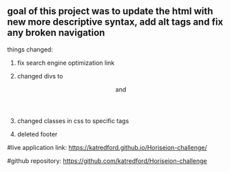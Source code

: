 ## goal of this project was to update the html with new more descriptive syntax, add alt tags and fix any broken navigation



things changed:
1. fix search engine optimization link

2. changed divs to <header> and <nav>

3. changed classes in css to specific tags

4. deleted footer


#live application link:
https://katredford.github.io/Horiseion-challenge/

#github repository:
https://github.com/katredford/Horiseion-challenge
